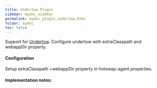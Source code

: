 ```yaml
---
title: Undertow Plugin
sidebar: mydoc_sidebar
permalink: mydoc_plugin_undertow.html
folder: mydoc
toc: false
---
```


Support for [Undertow](http://undertow.io/). Configure undertow with extraClasspath and webappDir property.

#### Configuration
Setup extraClasspath +webappDir property in hotswap-agent.properties.


#### Implementation notes:
